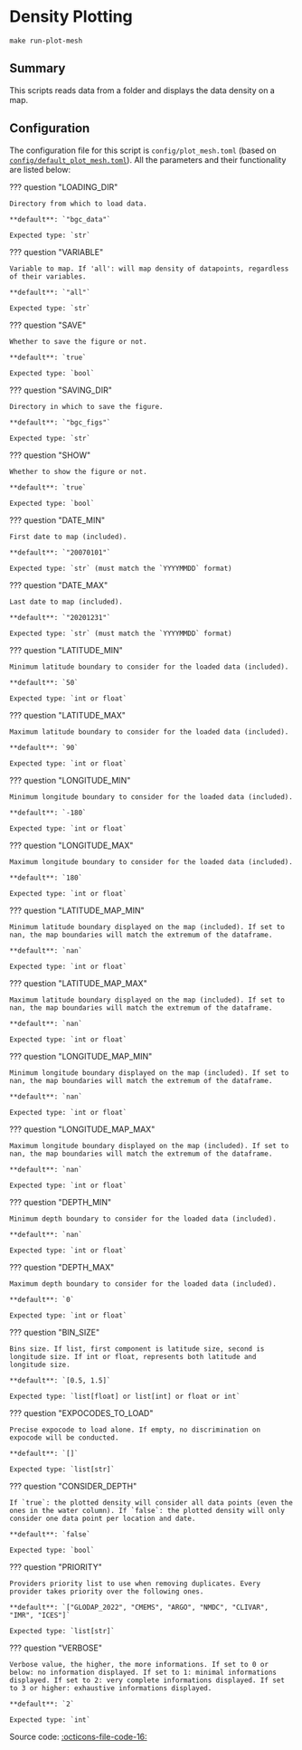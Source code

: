 # Density Plotting

`make run-plot-mesh`
## Summary

This scripts reads data from a folder and displays the data density on a map.

## Configuration

The configuration file for this script is `config/plot_mesh.toml` (based on [`config/default_plot_mesh.toml`]({{repo_blob}}/config/default/plot_mesh.toml)). All the parameters and their functionality are listed below:

??? question "LOADING_DIR"

    Directory from which to load data.

    **default**: `"bgc_data"`

    Expected type: `str`

??? question "VARIABLE"

    Variable to map. If 'all': will map density of datapoints, regardless of their variables.

    **default**: `"all"`

    Expected type: `str`

??? question "SAVE"

    Whether to save the figure or not.

    **default**: `true`

    Expected type: `bool`

??? question "SAVING_DIR"

    Directory in which to save the figure.

    **default**: `"bgc_figs"`

    Expected type: `str`

??? question "SHOW"

    Whether to show the figure or not.

    **default**: `true`

    Expected type: `bool`

??? question "DATE_MIN"

    First date to map (included).

    **default**: `"20070101"`

    Expected type: `str` (must match the `YYYYMMDD` format)

??? question "DATE_MAX"

    Last date to map (included).

    **default**: `"20201231"`

    Expected type: `str` (must match the `YYYYMMDD` format)

??? question "LATITUDE_MIN"

    Minimum latitude boundary to consider for the loaded data (included).

    **default**: `50`

    Expected type: `int or float`

??? question "LATITUDE_MAX"

    Maximum latitude boundary to consider for the loaded data (included).

    **default**: `90`

    Expected type: `int or float`

??? question "LONGITUDE_MIN"

    Minimum longitude boundary to consider for the loaded data (included).

    **default**: `-180`

    Expected type: `int or float`

??? question "LONGITUDE_MAX"

    Maximum longitude boundary to consider for the loaded data (included).

    **default**: `180`

    Expected type: `int or float`

??? question "LATITUDE_MAP_MIN"

    Minimum latitude boundary displayed on the map (included). If set to nan, the map boundaries will match the extremum of the dataframe.

    **default**: `nan`

    Expected type: `int or float`

??? question "LATITUDE_MAP_MAX"

    Maximum latitude boundary displayed on the map (included). If set to nan, the map boundaries will match the extremum of the dataframe.

    **default**: `nan`

    Expected type: `int or float`

??? question "LONGITUDE_MAP_MIN"

    Minimum longitude boundary displayed on the map (included). If set to nan, the map boundaries will match the extremum of the dataframe.

    **default**: `nan`

    Expected type: `int or float`

??? question "LONGITUDE_MAP_MAX"

    Maximum longitude boundary displayed on the map (included). If set to nan, the map boundaries will match the extremum of the dataframe.

    **default**: `nan`

    Expected type: `int or float`

??? question "DEPTH_MIN"

    Minimum depth boundary to consider for the loaded data (included).

    **default**: `nan`

    Expected type: `int or float`

??? question "DEPTH_MAX"

    Maximum depth boundary to consider for the loaded data (included).

    **default**: `0`

    Expected type: `int or float`

??? question "BIN_SIZE"

    Bins size. If list, first component is latitude size, second is longitude size. If int or float, represents both latitude and longitude size.

    **default**: `[0.5, 1.5]`

    Expected type: `list[float] or list[int] or float or int`

??? question "EXPOCODES_TO_LOAD"

    Precise expocode to load alone. If empty, no discrimination on expocode will be conducted.

    **default**: `[]`

    Expected type: `list[str]`

??? question "CONSIDER_DEPTH"

    If `true`: the plotted density will consider all data points (even the ones in the water column). If `false`: the plotted density will only consider one data point per location and date.

    **default**: `false`

    Expected type: `bool`

??? question "PRIORITY"

    Providers priority list to use when removing duplicates. Every provider takes priority over the following ones.

    **default**: `["GLODAP_2022", "CMEMS", "ARGO", "NMDC", "CLIVAR", "IMR", "ICES"]`

    Expected type: `list[str]`

??? question "VERBOSE"

    Verbose value, the higher, the more informations. If set to 0 or below: no information displayed. If set to 1: minimal informations displayed. If set to 2: very complete informations displayed. If set to 3 or higher: exhaustive informations displayed.

    **default**: `2`

    Expected type: `int`

Source code: [:octicons-file-code-16:]({{repo_blob}}/scripts/plot_mesh.py)
